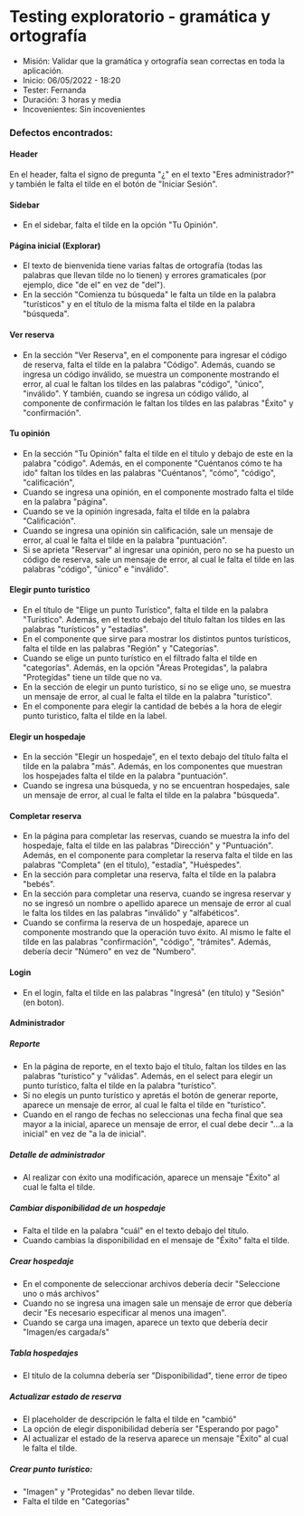 # Testing exploratorio - gramática y ortografía

- Misión: Validar que la gramática y ortografía sean correctas en toda la aplicación.
- Inicio: 06/05/2022 - 18:20
- Tester: Fernanda
- Duración: 3 horas y media
- Incovenientes: Sin incovenientes

### Defectos encontrados: 

#### Header
En el header, falta el signo de pregunta "¿" en el texto "Eres administrador?" y también le falta el tilde en el botón de "Iniciar Sesión".

#### Sidebar
- En el sidebar, falta el tilde en la opción "Tu Opinión".

#### Página inicial (Explorar)
- El texto de bienvenida tiene varias faltas de ortografía (todas las palabras que llevan tilde no lo tienen) y errores gramaticales (por ejemplo, dice "de el" en vez de "del").
- En la sección "Comienza tu búsqueda" le falta un tilde en la palabra "turísticos" y en el título de la misma falta el tilde en la palabra "búsqueda".

#### Ver reserva
- En la sección "Ver Reserva", en el componente para ingresar el código de reserva, falta el tilde en la palabra "Código". Además, cuando se ingresa un código inválido, se muestra un componente mostrando el error, al cual le faltan los tildes en las palabras "código", "único", "inválido". Y también, cuando se ingresa un código válido, al componente de confirmación le faltan los tildes en las palabras "Éxito" y "confirmación".

#### Tu opinión
- En la sección "Tu Opinión" falta el tilde en el título y debajo de este en la palabra "código". Además, en el componente "Cuéntanos cómo te ha ido" faltan los tildes en las palabras "Cuéntanos", "cómo", "código", "calificación", 
- Cuando se ingresa una opinión, en el componente mostrado falta el tilde en la palabra "página".
- Cuando se ve la opinión ingresada, falta el tilde en la palabra "Calificación".
- Cuando se ingresa una opinión sin calificación, sale un mensaje de error, al cual le falta el tilde en la palabra "puntuación".
- Si se aprieta "Reservar" al ingresar una opinión, pero no se ha puesto un código de reserva, sale un mensaje de error, al cual le falta el tilde en las palabras "código", "único" e "inválido".

#### Elegir punto turístico
- En el título de "Elige un punto Turístico", falta el tilde en la palabra "Turístico". Además, en el texto debajo del título faltan los tildes en las palabras "turísticos" y "estadías".
- En el componente que sirve para mostrar los distintos puntos turísticos, falta el tilde en las palabras "Región" y "Categorías".
- Cuando se elige un punto turístico en el filtrado falta el tilde en "categorías". Además, en la opción "Áreas Protegidas", la palabra "Protegídas" tiene un tilde que no va.
- En la sección de elegir un punto turístico, si no se elige uno, se muestra un mensaje de error, al cual le falta el tilde en la palabra "turístico".
- En el componente para elegir la cantidad de bebés a la hora de elegir punto turistico, falta el tilde en la label. 

#### Elegir un hospedaje
- En la sección "Elegir un hospedaje", en el texto debajo del título falta el tilde en la palabra "más". Además, en los componentes que muestran los hospejades falta el tilde en la palabra "puntuación".
- Cuando se ingresa una búsqueda, y no se encuentran hospedajes, sale un mensaje de error, al cual le falta el tilde en la palabra "búsqueda".

#### Completar reserva
- En la página para completar las reservas, cuando se muestra la info del hospedaje, falta el tilde en las palabras "Dirección" y "Puntuación". Además, en el componente para completar la reserva falta el tilde en las palabras "Completa" (en el título), "estadía", "Huéspedes".
- En la sección para completar una reserva, falta el tilde en la palabra "bebés".
- En la sección para completar una reserva, cuando se ingresa reservar y no se ingresó un nombre o apellido aparece un mensaje de error al cual le falta los tildes en las palabras "inválido" y "alfabéticos".
- Cuando se confirma la reserva de un hospedaje, aparece un componente mostrando que la operación tuvo éxito. Al mismo le falte el tilde en las palabras "confirmación",  "código", "trámites". Además, debería decir "Número" en vez de "Numbero". 

#### Login
- En el login, falta el tilde en las palabras "Ingresá" (en título) y "Sesión" (en boton).

#### Administrador 

##### Reporte
- En la página de reporte, en el texto bajo el título, faltan los tildes en las palabras "turístico" y "válidas". Además, en el select para elegir un punto turístico, falta el tilde en la palabra "turístico".
- Si no elegís un punto turístico y apretás el botón de generar reporte, aparece un mensaje de error, al cual le falta el tilde en "turístico".
- Cuando en el rango de fechas no seleccionas una fecha final que sea mayor a la inicial, aparece un mensaje de error, el cual debe decir "...a la inicial" en vez de "a la de inicial".

##### Detalle de administrador
- Al realizar con éxito una modificación, aparece un mensaje "Éxito" al cual le falta el tilde.

##### Cambiar disponibilidad de un hospedaje 
- Falta el tilde en la palabra "cuál" en el texto debajo del título. 
- Cuando cambias la disponibilidad  en el mensaje de "Éxito" falta el tilde.

##### Crear hospedaje
- En el componente de seleccionar archivos debería decir "Seleccione uno o más archivos"
- Cuando no se ingresa una imagen sale un mensaje de error que debería decir "Es necesario especificar al menos una imagen".
- Cuando se carga una imagen, aparece un texto que debería decir "Imagen/es cargada/s"

##### Tabla hospedajes
- El título de la columna debería ser "Disponibilidad", tiene error de tipeo

##### Actualizar estado de reserva
- El placeholder de descripción le falta el tilde en "cambió"
- La opción de elegir disponibilidad debería ser "Esperando por pago"
- Al actualizar el estado de la reserva aparece un mensaje "Éxito" al cual le falta el tilde.

##### Crear punto turístico:
- "Imagen" y "Protegidas" no deben llevar tilde.
- Falta el tilde en "Categorías"
